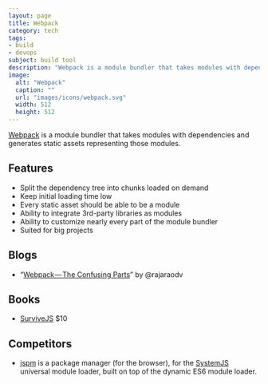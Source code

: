 ```yaml
---
layout: page
title: Webpack
category: tech
tags:
- build
- devops
subject: build tool
description: "Webpack is a module bundler that takes modules with dependencies and generates static assets representing those modules."
image:
  alt: "Webpack"
  caption: ""
  url: "images/icons/webpack.svg"
  width: 512
  height: 512
---
```


[Webpack](https://webpack.github.io/)
is a module bundler that takes modules with dependencies and generates static assets representing those modules.

Features
--------
* Split the dependency tree into chunks loaded on demand
* Keep initial loading time low
* Every static asset should be able to be a module
* Ability to integrate 3rd-party libraries as modules
* Ability to customize nearly every part of the module bundler
* Suited for big projects

Blogs
-----
* “[Webpack — The Confusing Parts](https://medium.com/@rajaraodv/webpack-the-confusing-parts-58712f8fcad9#.h1buufpky)”
by @rajaraodv

Books
-----
* [SurviveJS](http://survivejs.com/) $10

Competitors
-----------
* [jspm](http://jspm.io/) is a package manager (for the browser), for the [SystemJS](https://github.com/systemjs/systemjs) universal module loader, built on top of the dynamic ES6 module loader.
